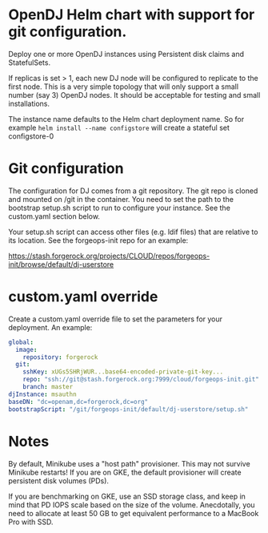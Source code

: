 # OpenDJ Helm chart with support for git configuration.

Deploy one or more OpenDJ instances using Persistent disk claims
and StatefulSets. 

If replicas is set > 1, each new DJ node will be configured 
to replicate to the first node.  This is a very simple topology
that will only support a small number (say 3) OpenDJ nodes. It
should be acceptable for testing and small installations. 

The instance name defaults to the Helm chart deployment name. So for example 
`helm install --name configstore`  will create a stateful set configstore-0

# Git configuration

The configuration for DJ comes from a git repository. The git
repo is cloned and mounted on /git in the container. You need to set
the path to the bootstrap setup.sh script to run to configure your instance. See
the custom.yaml section below.  

Your setup.sh script can access other files (e.g. ldif files) that are relative
to its location.  See the forgeops-init repo for an example:

https://stash.forgerock.org/projects/CLOUD/repos/forgeops-init/browse/default/dj-userstore 


# custom.yaml override 

Create a custom.yaml override file to set the parameters for your deployment.
An example:


```yaml
global:
  image:
    repository: forgerock
  git:
    sshKey: xUGs5SHRjWUR...base64-encoded-private-git-key...
    repo: "ssh://git@stash.forgerock.org:7999/cloud/forgeops-init.git"
    branch: master
djInstance: msauthn
baseDN: "dc=openam,dc=forgerock,dc=org"
bootstrapScript: "/git/forgeops-init/default/dj-userstore/setup.sh"
 ```
    
# Notes

By default, Minikube
uses a "host path" provisioner. This may not survive Minikube 
restarts! If you are on GKE, the default provisioner will create
persistent disk volumes (PDs). 

If you are benchmarking on GKE, use an SSD storage class,
and keep in mind that PD IOPS scale based on the size of the volume.
Anecdotally, you need to allocate at least 50 GB to get equivalent
performance to a MacBook Pro with SSD.


